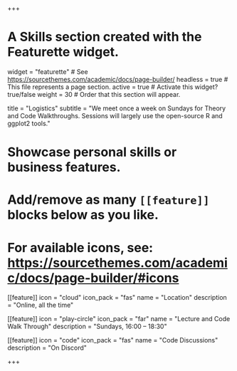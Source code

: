 +++
# A Skills section created with the Featurette widget.
widget = "featurette"  # See https://sourcethemes.com/academic/docs/page-builder/
headless = true  # This file represents a page section.
active = true  # Activate this widget? true/false
weight = 30  # Order that this section will appear.

title = "Logistics"
subtitle = "We meet once a week on Sundays for Theory and Code Walkthroughs. Sessions will largely use the open-source R and ggplot2 tools."

# Showcase personal skills or business features.
# 
# Add/remove as many `[[feature]]` blocks below as you like.
# 
# For available icons, see: https://sourcethemes.com/academic/docs/page-builder/#icons

[[feature]]
  icon = "cloud"
  icon_pack = "fas"
  name = "Location"
  description = "Online, all the time"
  
[[feature]]
  icon = "play-circle"
  icon_pack = "far"
  name = "Lecture and Code Walk Through"
  description = "Sundays, 16:00 – 18:30"  
  
[[feature]]
  icon = "code"
  icon_pack = "fas"
  name = "Code Discussions"
  description = "On Discord"

+++
